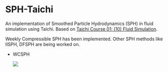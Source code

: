# SPH-Taichi

An implementation of Smoothed Particle Hydrodynamics (SPH) in fluid simulation using Taichi. Based on [Taichi Course 01: (10) Fluid Simulation](https://github.com/taichiCourse01/taichiCourse01).

Weekly Compressible SPH has been implemented. Other SPH methods like IISPH, DFSPH are being worked on. 

+ WCSPH

  ![](video/demo_wcsph_2d.gif)